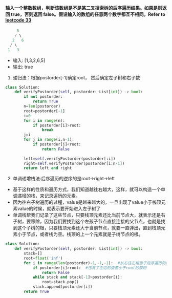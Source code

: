 #### 输入一个整数数组，判断该数组是不是某二叉搜索树的后序遍历结果。如果是则返回 true，否则返回 false。假设输入的数组的任意两个数字都互不相同。Refer to [leetcode 33](https://leetcode-cn.com/problems/er-cha-sou-suo-shu-de-hou-xu-bian-li-xu-lie-lcof/)
```python
     5   
    / \  
   2   6  
  / \    
 1   3
 ```
* 输入: [1,3,2,6,5]
* 输出: true

1. 递归法：根据postorder[-1]确定root， 然后确定左子树和右子数
```python
class Solution:
    def verifyPostorder(self, postorder: List[int]) -> bool:
        if not postorder:
            return True
        n=len(postorder)
        root=postorder[-1]
        i=0
        for i in range(n):
            if postorder[i]>root:
                break
        j=i
        for j in range(i,n-1):
            if postorder[j]<root:
                return False
        
        left=self.verifyPostorder(postorder[:i])
        right=self.verifyPostorder(postorder[i:n-1])
        return left and right
```
2. 单调递增栈法:后序遍历的逆序的是root->right->left 
* 基于这样的性质和遍历方式，我们知道越往右越大，这样，就可以构造一个单调递增的栈，来记录遍历的元素。
* 因为往右子树遍历的过程，value是越来越大的，一旦出现了value小于栈顶元素value的时候，就表示要开始进入左子树了
* 单调栈帮我们记录了这些节点，只要栈顶元素还比当前节点大，就表示还是右子树，要移除，因为我们要找到这个左孩子节点直接连接的父节点，也就是找到这个子树的根，只要栈顶元素还大于当前节点，就要一直弹出，直到栈顶元素小于节点，或者栈为空。栈顶的上一个元素就是子树节点的根。


```python
class Solution:
    def verifyPostorder(self, postorder: List[int]) -> bool:
        stack=[]
        root=float('inf')
        for i in range(len(postorder)-1,-1,-1):  #从右往左相当于后序遍历的倒序
            if postorder[i]>root:  #违背了左边的值要小于root的规则
                return False
            while stack and stack[-1]>postorder[i]:
                root=stack.pop()
            stack.append(postorder[i])
        return True
```
